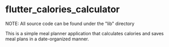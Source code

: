 # flutter_calories_calculator

NOTE: All source code can be found under the "lib" directory

This is a simple meal planner application that calculates calories and saves meal plans in a date-organized manner.
